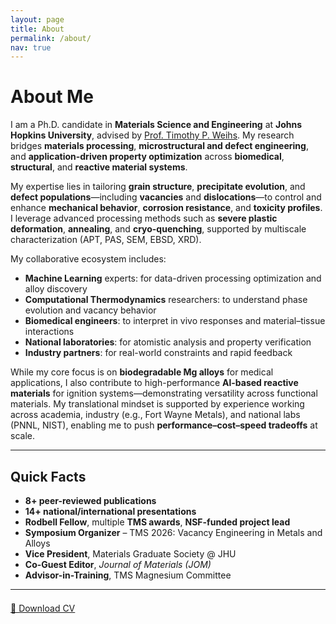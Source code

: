 ```yaml
---
layout: page
title: About
permalink: /about/
nav: true
---
```


# About Me

I am a Ph.D. candidate in **Materials Science and Engineering** at **Johns Hopkins University**, advised by [Prof. Timothy P. Weihs](https://engineering.jhu.edu/faculty/timothy-weihs/). My research bridges **materials processing**, **microstructural and defect engineering**, and **application-driven property optimization** across **biomedical**, **structural**, and **reactive material systems**.

My expertise lies in tailoring **grain structure**, **precipitate evolution**, and **defect populations**—including **vacancies** and **dislocations**—to control and enhance **mechanical behavior**, **corrosion resistance**, and **toxicity profiles**. I leverage advanced processing methods such as **severe plastic deformation**, **annealing**, and **cryo-quenching**, supported by multiscale characterization (APT, PAS, SEM, EBSD, XRD).

My collaborative ecosystem includes:

- **Machine Learning** experts: for data-driven processing optimization and alloy discovery  
- **Computational Thermodynamics** researchers: to understand phase evolution and vacancy behavior  
- **Biomedical engineers**: to interpret in vivo responses and material–tissue interactions  
- **National laboratories**: for atomistic analysis and property verification  
- **Industry partners**: for real-world constraints and rapid feedback

While my core focus is on **biodegradable Mg alloys** for medical applications, I also contribute to high-performance **Al-based reactive materials** for ignition systems—demonstrating versatility across functional materials. My translational mindset is supported by experience working across academia, industry (e.g., Fort Wayne Metals), and national labs (PNNL, NIST), enabling me to push **performance–cost–speed tradeoffs** at scale.

---

## Quick Facts

- **8+ peer-reviewed publications**  
- **14+ national/international presentations**  
- **Rodbell Fellow**, multiple **TMS awards**, **NSF-funded project lead**  
- **Symposium Organizer** – TMS 2026: Vacancy Engineering in Metals and Alloys  
- **Vice President**, Materials Graduate Society @ JHU  
- **Co-Guest Editor**, _Journal of Materials (JOM)_  
- **Advisor-in-Training**, TMS Magnesium Committee

---

<div style="margin-top: 1.5em;">
  <a href="{{ '/assets/files/Sreenivas_PhD_CV.pdf' | relative_url }}" class="btn btn--primary" target="_blank" rel="noopener noreferrer">📄 Download CV</a>
</div>
